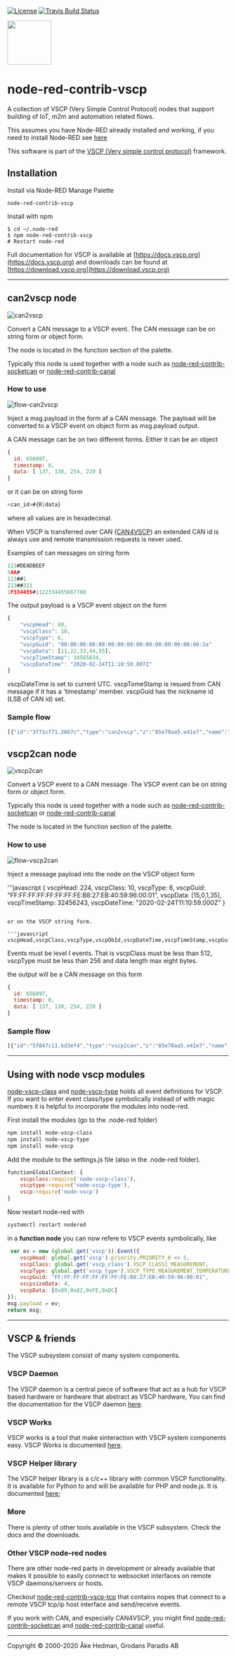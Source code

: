 [![License](https://img.shields.io/badge/license-MIT-blue.svg)](http://choosealicense.com/licenses/mit/)
[![Travis Build Status](https://api.travis-ci.org/grodansparadis/node-red-contrib-vscp-tcp.svg?branch=master)](https://travis-ci.org/grodansparadis/node-red-contrib-vscp)

<img src="https://vscp.org/images/logo.png" width="100">

# node-red-contrib-vscp
A collection of VSCP (Very Simple Control Protocol) nodes that support building of IoT, m2m and automation related flows. 

This assumes you have Node-RED already installed and working, if you need to install Node-RED see [here](https://nodered.org/docs/getting-started/installation)

This software is part of the [VSCP (Very simple control protocol)](https://www.vscp.org) framework.

## Installation

Install via Node-RED Manage Palette

```
node-red-contrib-vscp
```

Install with npm

```
$ cd ~/.node-red
$ npm node-red-contrib-vscp
# Restart node-red
```

Full documentation for VSCP is available at [https://docs.vscp.org](https://docs.vscp.org) and downloads can be found at [https://download.vscp.org](https://download.vscp.org)

---

## can2vscp node
![can2vscp](./images/can2vscp.png)

Convert a CAN message to a VSCP event. The CAN message can be on string form or object form.

The node is located in the function section of the palette.

Typically this node is used together with a node such as [node-red-contrib-socketcan](https://www.npmjs.com/package/node-red-contrib-socketcan) or [node-red-contrib-canal](https://www.npmjs.com/package/node-red-contrib-canal) 

### How to use

![flow-can2vscp](./images/flow-can2vscp.png)

Inject a msg.payload in the form af a CAN message. The payload will be converted to a VSCP event on object form as msg.payload output.

A CAN message can be on two different forms. Either it can be an object

```javascript
{
  id: 656897,
  timestamp: 0,
  data: [ 137, 130, 254, 220 ]
}
```

or it can be on string form

```javascript
<can_id>#{R|data}
```

where all values are in hexadecimal.

When VSCP is transferred over CAN ([CAN4VSCP](https://docs.vscp.org/spec/latest/#/./vscp_over_can_can4vscp)) an extended CAN id is always use and remote transmission requests is never used.

Examples of can messages on string form

```javascript
123#DEADBEEF 
5AA#  
123##1
213##311  
1F334455#1122334455667788
```

The output payload is a VSCP event object on the form

```javascript
{
    "vscpHead": 80,
    "vscpClass": 10,
    "vscpType": 6,
    "vscpGuid": "00:00:00:00:00:00:00:00:00:00:00:00:00:00:00:2a"
    "vscpData": [11,22,33,44,55],
    "vscpTimeStamp": 34565634,
    "vscpDateTime": "2020-02-24T11:10:59.807Z"
}
```

vscpDateTime is set to current UTC. vscpTomeStamp is resued from CAN message if it has a 'timestamp' member. vscpGuid has the nickname id (LSB of CAN id) set.

### Sample flow

```javascript
[{"id":"3f71cf71.2667c","type":"can2vscp","z":"85e70aa5.e41e7","name":"","x":300,"y":60,"wires":[["d5af1583.cf22"]]},{"id":"db6b2bba.96329","type":"inject","z":"85e70aa5.e41e7","name":"CAN msg [..]","topic":"","payload":"1C0A062A#11223344","payloadType":"str","repeat":"","crontab":"","once":false,"onceDelay":0.1,"x":110,"y":20,"wires":[["3f71cf71.2667c"]]},{"id":"d5af1583.cf22","type":"debug","z":"85e70aa5.e41e7","name":"","active":true,"tosidebar":true,"console":false,"tostatus":false,"complete":"payload","targetType":"msg","x":410,"y":200,"wires":[]},{"id":"a94a0896.8bbfe","type":"inject","z":"85e70aa5.e41e7","name":"JSON [...]","topic":"","payload":"{\"canid\":470418986,\"ext\":true,\"data\":[11,22,33,44],\"dlc\":4}","payloadType":"json","repeat":"","crontab":"","once":false,"onceDelay":0.1,"x":100,"y":120,"wires":[["3f71cf71.2667c"]]},{"id":"e5ef3119.9eb6d","type":"inject","z":"85e70aa5.e41e7","name":"JSON str","topic":"","payload":"{\"canid\":470418986,\"ext\":true,\"data\":\"99,88,77,66\",\"dlc\":4}","payloadType":"json","repeat":"","crontab":"","once":false,"onceDelay":0.1,"x":100,"y":160,"wires":[["3f71cf71.2667c"]]},{"id":"a24011ba.02c308","type":"inject","z":"85e70aa5.e41e7","name":"CAN msg null","topic":"","payload":"1C0A062A#","payloadType":"str","repeat":"","crontab":"","once":false,"onceDelay":0.1,"x":110,"y":60,"wires":[["3f71cf71.2667c"]]},{"id":"a3d3adbe.1ffa78","type":"inject","z":"85e70aa5.e41e7","name":"JSON null","topic":"","payload":"{\"canid\":470418986,\"ext\":true,\"data\":null,\"dlc\":4}","payloadType":"json","repeat":"","crontab":"","once":false,"onceDelay":0.1,"x":100,"y":200,"wires":[["3f71cf71.2667c"]]}]
```

## vscp2can node
![vscp2can](./images/vscp2can.png)

Convert a VSCP event to a CAN message. The VSCP event can be on string form or object form.

Typically this node is used together with a node such as [node-red-contrib-socketcan](https://www.npmjs.com/package/node-red-contrib-socketcan) or [node-red-contrib-canal](https://www.npmjs.com/package/node-red-contrib-canal) 

The node is located in the function section of the palette.

### How to use

![flow-vscp2can](./images/flow-vscp2can.png)

Inject a message payload into the node on the VSCP object form

'''javascript
{
    vscpHead: 224,
    vscpClass: 10,
    vscpType: 6,
    vscpGuid: "FF:FF:FF:FF:FF:FF:FF:FE:B8:27:EB:40:59:96:00:01",
    vscpData: [15,0,1,35],
    vscpTimeStamp: 32456243,
    vscpDateTime: "2020-02-24T11:10:59.000Z"
}
```

or on the VSCP string form.

'''javascript
vscpHead,vscpClass,vscpType,vscpObId,vscpDateTime,vscpTimeStamp,vscpGuid,vspData
```

Events must be level I events. That is vscpClass must be less than 512, vscpType must be less than 256 and data length max eight bytes.

the output will be a CAN message on this form

```javascript
{
  id: 656897,
  timestamp: 0,
  data: [ 137, 130, 254, 220 ]
}
```

### Sample flow

```javascript
[{"id":"5f847c11.bd3ef4","type":"vscp2can","z":"85e70aa5.e41e7","name":"","x":320,"y":420,"wires":[["abae2436.9249f"]]},{"id":"740073f2.bc2394","type":"inject","z":"85e70aa5.e41e7","name":"JSON array","topic":"","payload":"{\"vscpHead\":80,\"vscpClass\":10,\"vscpType\":6,\"vscpData\":[11,22,33,44,55],\"vscpTimeStamp\":3456}","payloadType":"json","repeat":"","crontab":"","once":false,"onceDelay":0.1,"x":130,"y":420,"wires":[["5f847c11.bd3ef4"]]},{"id":"abae2436.9249f","type":"debug","z":"85e70aa5.e41e7","name":"","active":true,"tosidebar":true,"console":false,"tostatus":false,"complete":"payload","targetType":"msg","x":490,"y":420,"wires":[]},{"id":"6c346126.bfba58","type":"inject","z":"85e70aa5.e41e7","name":"String","topic":"","payload":"0,20,3,,2001-11-02T18:00:01,,-,0,1,35","payloadType":"str","repeat":"","crontab":"","once":false,"onceDelay":0.1,"x":150,"y":500,"wires":[["5f847c11.bd3ef4"]]},{"id":"7df9ce7e.b5cc98","type":"inject","z":"85e70aa5.e41e7","name":"JSON str","topic":"","payload":"{\"vscpHead\":80,\"vscpClass\":10,\"vscpType\":6,\"vscpData\":\"100,200,99\",\"vscpTimeStamp\":3456}","payloadType":"json","repeat":"","crontab":"","once":false,"onceDelay":0.1,"x":140,"y":460,"wires":[["5f847c11.bd3ef4"]]}]
```

---

## Using with node vscp modules

[node-vscp-class](https://www.npmjs.com/package/node-vscp-class) and [node-vscp-type](https://www.npmjs.com/package/node-vscp-type) holds all event definitions for VSCP. If you want to enter event class/type symbolically instead of with magic numbers it is helpful to incorporate the modules into node-red.

First install the modules (go to the .node-red folder)

```bash
npm install node-vscp-class
npm install node-vscp-type
npm install node-vscp
```

Add the module to the settings.js file (also in the .node-red folder).

```javascript
functionGlobalContext: {
    vscpclass:require('node-vscp-class'),
    vscptype:require('node-vscp-type'),
    vscp:require('node-vscp')
}
```

Now restart node-red with

```bash
systemctl restart nodered
```

in a **function node** you can now refere to VSCP events symbolically, like

```javascript
 var ev = new (global.get('vscp')).Event({
    vscpHead: global.get('vscp').priority.PRIORITY_6 << 5,
    vscpClass: global.get('vscp_class').VSCP_CLASS1_MEASUREMENT,
    vscpType: global.get('vscp_type').VSCP_TYPE_MEASUREMENT_TEMPERATURE,
    vscpGuid: "FF:FF:FF:FF:FF:FF:FF:FE:B8:27:EB:40:59:96:00:01",
    vscpsizeData: 4,
    vscpData: [0x89,0x82,0xFE,0xDC]
});
msg.payload = ev;
return msg; 
```


---

## VSCP & friends
The VSCP subsystem consist of many system components. 

### VSCP Daemon
The VSCP daemon is a central piece of software that act as a hub for VSCP based hardware or hardware that abstract as VSCP hardware, You can find the documentation for the VSCP daemon [here](https://docs.vscp.org/#vscpd).

### VSCP Works
VSCP works is a tool that make sinteraction with VSCP system components easy. VSCP Works is documented [here](https://docs.vscp.org/#vscpworks).

### VSCP Helper library
The VSCP helper library is a c/c++ library with common VSCP functionality. It is available for Python to and will be available for PHP and node.js. It is documented [here](https://docs.vscp.org/#vscphelper);  

### More
There is plenty of other tools available in the VSCP subsystem. Check the docs and the downloads.

### Other VSCP node-red nodes

There are other node-red parts in development or already available that makes it possible to easily connect to websocket interfaces on remote VSCP daemons/servers or hosts.

Checkout [node-red-contrib-vscp-tcp](https://www.npmjs.com/package/node-red-contrib-vscp-tcp) that contains nopes that connect to a remote VSCP tcp/ip host interface and send/receive events.

If you work with CAN, and especially CAN4VSCP, you might find [node-red-contrib-socketcan](https://www.npmjs.com/package/node-red-contrib-socketcan) and  [node-red-contrib-canal](https://www.npmjs.com/package/node-red-contrib-canal) useful.

---
Copyright © 2000-2020 Åke Hedman, Grodans Paradis AB